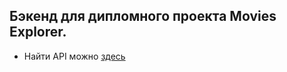 Бэкенд для дипломного проекта Movies Explorer.
---

* Найти API можно [здесь](https://api.favorite-movies.nomoredomains.xyz)
